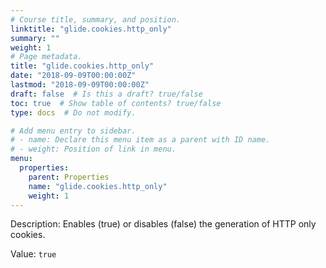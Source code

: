 ```yaml
---
# Course title, summary, and position.
linktitle: "glide.cookies.http_only"
summary: ""
weight: 1
# Page metadata.
title: "glide.cookies.http_only"
date: "2018-09-09T00:00:00Z"
lastmod: "2018-09-09T00:00:00Z"
draft: false  # Is this a draft? true/false
toc: true  # Show table of contents? true/false
type: docs  # Do not modify.

# Add menu entry to sidebar.
# - name: Declare this menu item as a parent with ID name.
# - weight: Position of link in menu.
menu:
  properties:
    parent: Properties
    name: "glide.cookies.http_only"
    weight: 1
---
```


Description: Enables (true) or disables (false) the generation of HTTP only cookies.


Value: `true`